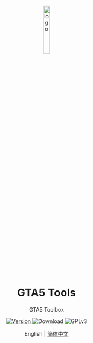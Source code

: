 <p align="center">
  <img width="18%" align="center" src="https://raw.githubusercontent.com/ruixiaotian/Menu-Installer/main/Ui/resource/image/MainWindow/Logo_black.svg" alt="logo">
</p>
  <h1 align="center">
  GTA5 Tools
</h1>
<p align="center">
GTA5 Toolbox
</p>

<p align="center">
  <a href="https://www.python.org/" target="_blank">
    <img src="https://img.shields.io/badge/Python-3.11%2B-blue" alt="Version">
  </a>

  <a href="https://doc.qt.io/qtforpython-5/" style="text-decoration:none">
    <img src="https://img.shields.io/badge/PyQt-5.11-orange" alt="Download"/>
  </a>

  <a style="text-decoration:none">
    <img src="https://img.shields.io/badge/License-GPLv3-blue?color=#4ec820" alt="GPLv3"/>
  </a>

</p>

<p align="center">
English | <a href="docs/README_zh.md">简体中文</a>
</p>
